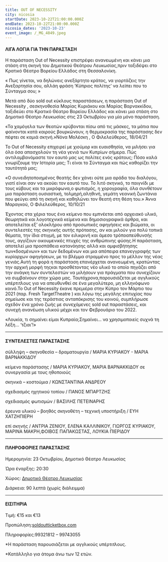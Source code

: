 ```yaml
---
title: OUT OF NECESSITY
city: nicosia
startDate: 2023-10-22T21:00:00.000Z
endDate: 2023-10-22T21:00:00.000Z
nicosia_dates: '2023-10-23'
event_image: /_MG_4849.jpeg
---
```


#### ΛΙΓΑ ΛΟΓΙΑ ΓΙΑ ΤΗΝ ΠΑΡΑΣΤΑΣΗ

Η παράσταση	Out of Necessity	επιστρέφει ανανεωμένη και κάνει μια στάση στη σκηνή του Δημοτικού Θεάτρου Λευκωσίας,πριν ταξιδέψει στο Κρατικό Θέατρο Βορείου Ελλάδος στη Θεσσαλονίκη.

« Πως γίνεται, να δηλώνεις ανεξάρτητο κράτος, να γιορτάζεις την Ανεξαρτησία σου, αλλάη φράση ‘Κύπριος πολίτης’ να λείπει που το Σύνταγμα σου;	»

Μετά από δύο	sold out κύκλους παραστάσεων, η παράσταση	Out of Necessity , σεσκηνοθεσία Μαρίας Κυριάκου και Μαρίας Βαρνακκίδου, ταξιδεύει στο Κρατικό Θέατρο Βορείου Ελλάδος και κάνει μια στάση στο Δημοτικό Θέατρο Λευκωσίας στις 23 Οκτωβρίου για μία μόνο παράσταση.

«Τα χαμόγελα των θεατών κρύβονται πίσω από τις μάσκες, τα μάτια που φαίνονται κατά καιρούς βουρκώνουν, η θερμοκρασία της παράστασης δεν πέφτει σε καμιά σκηνή.»Νόνα Μολέσκη	, Ο Φιλελεύθερος,	18/04/21

Το Out of Necessity	επιχειρεί με χιούμορ και ευαισθησία, να μιλήσει για όλα όσα απασχολούν τη νέα γενιά των Κυπρίων σήμερα. Πώς αντιλαμβανόμαστε τον εαυτό μας ως πολίτες ενός κράτους; Πόσο καλά γνωρίζουμε την Ιστορία μας; Τι είναι το Σύνταγμα και πώς καθορίζει την ταυτότητά μας;

«Ο συνειδητοποιημένος θεατής δεν χάνει ούτε μια αράδα του διαλόγου, γιατί είναι σαν να ακούει τον εαυτό του. Το λιτό σκηνικό, το παιγνίδι με τους κύβους και τα μικρόφωνα,ο φωτισμός, η χορογραφία, όλα συνθέτουν μια παράσταση ουσιαστική, τολμηρή,αληθινή, γεμάτη νεανική ζωντάνια που φεύγει από τη σκηνή και καθηλώνει τον θεατή στη θέση του.»	Άννα Μαραγκού,	Ο Φιλελεύθερος,	10/10/21

Έχοντας στα χέρια τους ένα κείμενο που εμπνέεται από αρχειακό υλικό, θεωρητικά και λογοτεχνικά κείμενα και δημοσιογραφικά άρθρα, και αποτελείται εξ’ ολοκλήρου από προσωπικές αφηγήσεις και βιώματα, οι συντελεστές της σκηνικής αυτής πρότασης, αν και μιλούν για πολύ τοπικά θέματα, την ίδια στιγμή, με τον ειλικρινή και άμεσο τρόποαπεύθυνσής τους, αγγίζουν οικουμενικές πτυχές της ανθρώπινης φύσης.Η παράσταση, αποτελεί μια προσπάθεια κατανόησης αλλά και αμφισβήτησης των«δοσμένων» και των δεδομένων και μια απόπειρα επανεγγραφής των κυρίαρχων αφηγήσεων, με το βλέμμα στραμμένο προς το μέλλον της νέας γενιάς.Αυτή τη φορά η παράσταση επανέρχεται ανανεωμένη, κρατώντας την αρχική μορφή τηςκαι προσθέτοντας νέο υλικό το οποίο πηγάζει από την ανάγκη των συντελεστών να μιλήσουν για πράγματα που συνεχίζουν να συμβαίνουν στην χώρα μας. Ταυτόχρονα,​παρουσιάζεται με αγγλικούς υπέρτιτλους για να απευθυνθεί σε ένα μεγαλύτερο, μη ελληνόφωνο κοινό.Το Out of Necessity	έκανε πρεμιέρα στην Κύπρο τον Μάρτιο του 2021 (παρ.	Fresh TargetTheatre ) και λόγω της μεγάλης επιτυχίας που σημείωσε και της τεράστιας ανταπόκρισης του κοινού, συμπλήρωσε σχεδόν ένα χρόνο ζωής με συνεχόμενες	sold out παραστάσεις, και συνεχή ανανέωση υλικού μέχρι και τον Φεβρουάριο του 2022.

«Λουκία, τι σημαίνει είμαι Κυπραία;Σημαίνει... να χρησιμοποιείς συχνά τη λέξη... ‘τζιαι’!»

***

#### ΣΥΝΤΕΛΕΣΤΕΣ ΠΑΡΑΣΤΑΣΗΣ

σύλληψη – σκηνοθεσία – δραματουργία / ΜΑΡΙΑ ΚΥΡΙΑΚΟΥ - ΜΑΡΙΑ ΒΑΡΝΑΚΚΙΔΟΥ

κείμενο παράστασης / ΜΑΡΙΑ ΚΥΡΙΑΚΟΥ, ΜΑΡΙΑ ΒΑΡΝΑΚΚΙΔΟΥ σε συνεργασία με τους ηθοποιούς

σκηνικά – κοστούμια / ΚΩΝΣΤΑΝΤΙΝΑ ΑΝΔΡΕΟΥ

σχεδιασμός ηχητικού τοπίου / ΠΑΝΟΣ ΜΠΑΡΤΖΗΣ

σχεδιασμός φωτισμών / ΒΑΣΙΛΗΣ ΠΕΤΕΙΝΑΡΗΣ

έρευνα υλικού – βοηθός σκηνοθέτη – τεχνική υποστήριξη / ΕΥΗ ΧΑΤΖΗΠΙΕΡΗ

επί σκηνής / ΑΝΤΡΙΑ ΖΕΝΙΟΥ, ΕΛΕΝΑ ΚΑΛΛΙΝΙΚΟΥ, ΓΙΩΡΓΟΣ ΚΥΡΙΑΚΟΥ, ΜΑΡΙΝΑ ΜΑΚΡΗ,ΦΟΙΒΟΣ ΠΑΠΑΚΩΣΤΑΣ, ΛΟΥΚΙΑ ΠΙΕΡΙΔΟΥ

***

#### ΠΛΗΡΟΦΟΡΙΕΣ ΠΑΡΑΣΤΑΣΗΣ

Ημερομηνία: 23 Οκτωβρίου, Δημοτικό Θέατρο Λευκωσίας

Ώρα έναρξης: 20:30

Χώρος: [Δημοτικό Θέατρο Λευκωσίας](https://www.google.com/maps/place/Nicosia+Municipal+Theatre/@35.1726565,33.3526747,17z/data=!3m1!4b1!4m6!3m5!1s0x14de17519633b289:0xf4e085228ec10fda!8m2!3d35.1726521!4d33.3552496!16s%2Fg%2F11fx_337t4?entry=ttu)

Διάρκεια: 90 λεπτά (χωρίς διάλειμμα)

***

#### ΕΙΣΙΤΗΡΙΑ

Τιμή: €15 και €13 

Προπώληση:[soldoutticketbox.com](https://www.soldoutticketbox.com/easyconsole.cfm/page/category/cat_id/3/)

Πληροφορίες:99321812 – 99743055​

\*Η παράσταση παρουσιάζεται με αγγλικούς υπέρτιτλους.

\*Κατάλληλο για άτομα άνω των 12 ετών.
